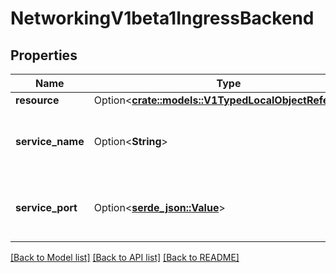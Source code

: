 # NetworkingV1beta1IngressBackend

## Properties

Name | Type | Description | Notes
------------ | ------------- | ------------- | -------------
**resource** | Option<[**crate::models::V1TypedLocalObjectReference**](v1.TypedLocalObjectReference.md)> |  | [optional]
**service_name** | Option<**String**> | Specifies the name of the referenced service. | [optional]
**service_port** | Option<[**serde_json::Value**](.md)> | Specifies the port of the referenced service. | [optional]

[[Back to Model list]](../README.md#documentation-for-models) [[Back to API list]](../README.md#documentation-for-api-endpoints) [[Back to README]](../README.md)


